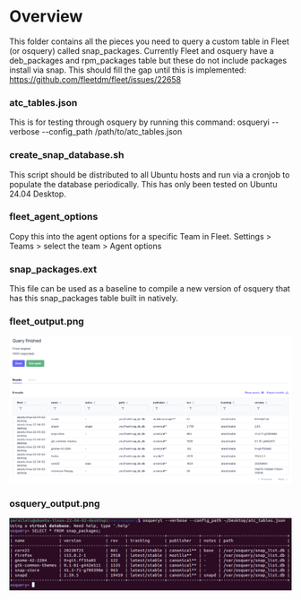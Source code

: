 # Overview
This folder contains all the pieces you need to query a custom table in Fleet (or osquery) called snap_packages. Currently Fleet and osquery have a deb_packages and rpm_packages table but these do not include packages install via snap. This should fill the gap until this is implemented: https://github.com/fleetdm/fleet/issues/22658

### atc_tables.json
This is for testing through osquery by running this command: osqueryi --verbose --config_path /path/to/atc_tables.json

### create_snap_database.sh
This script should be distributed to all Ubuntu hosts and run via a cronjob to populate the database periodically. This has only been tested on Ubuntu 24.04 Desktop. 

### fleet_agent_options
Copy this into the agent options for a specific Team in Fleet. Settings > Teams > select the team > Agent options

### snap_packages.ext
This file can be used as a baseline to compile a new version of osquery that has this snap_packages table built in natively.

### fleet_output.png
![alt text](https://github.com/allenhouchins/fleet-stuff/blob/main/linux-mdm-snap-packages/fleet_ouput.png "Fleet output")

### osquery_output.png
![alt text](https://github.com/allenhouchins/fleet-stuff/blob/main/linux-mdm-snap-packages/osquery_output.png "osquery output")
